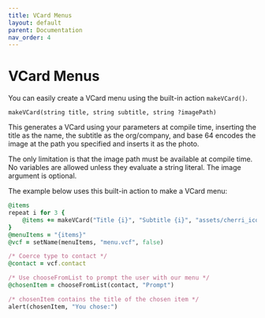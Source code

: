 ```yaml
---
title: VCard Menus
layout: default
parent: Documentation
nav_order: 4
---
```


# VCard Menus

You can easily create a VCard menu using the built-in action `makeVCard()`.

```
makeVCard(string title, string subtitle, string ?imagePath)
```

This generates a VCard using your parameters at compile time, inserting the title as the name, the subtitle as the org/company, and base 64 encodes the image at the path you specified and inserts it as the photo.

The only limitation is that the image path must be available at compile time. No variables are allowed unless they evaluate a string literal. The image argument is optional.

The example below uses this built-in action to make a VCard menu:

```ruby
@items
repeat i for 3 {
    @items += makeVCard("Title {i}", "Subtitle {i}", "assets/cherri_icon.png")
}
@menuItems = "{items}"
@vcf = setName(menuItems, "menu.vcf", false)

/* Coerce type to contact */
@contact = vcf.contact

/* Use chooseFromList to prompt the user with our menu */
@chosenItem = chooseFromList(contact, "Prompt")

/* chosenItem contains the title of the chosen item */
alert(chosenItem, "You chose:")
```
